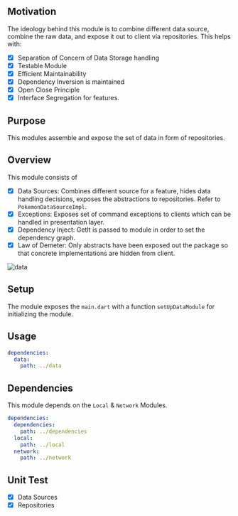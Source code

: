 ## Motivation

The ideology behind this module is to combine different data source, combine the raw data, and expose it out to client via repositories.
This helps with:
- [x] Separation of Concern of Data Storage handling
- [x] Testable Module
- [x] Efficient Maintainability
- [x] Dependency Inversion is maintained
- [x] Open Close Principle
- [x] Interface Segregation for features.

## Purpose

This modules assemble and expose the set of data in form of repositories.

## Overview

This module consists of
- [x] Data Sources: Combines different source for a feature, hides data handling decisions, exposes the abstractions to repositories. Refer to ```PokemonDataSourceImpl```.
- [x] Exceptions: Exposes set of command exceptions to clients which can be handled in presentation layer.
- [x] Dependency Inject: GetIt is passed to module in order to set the dependency graph.
- [x] Law of Demeter: Only abstracts have been exposed out the package so that concrete implementations are hidden from client.

![data](https://user-images.githubusercontent.com/16761273/163682420-e795a712-045b-4a43-a13f-688e39ea5f90.jpg)

## Setup

The module exposes the ```main.dart``` with a function ```setUpDataModule``` for initializing the module.

## Usage

```yaml
dependencies:
  data:
    path: ../data
```

## Dependencies

This module depends on the ```Local``` & ```Network``` Modules.
```yaml
dependencies:
  dependencies:
    path: ../dependencies
  local:
    path: ../local
  network:
    path: ../network
```

## Unit Test

- [x] Data Sources
- [x] Repositories